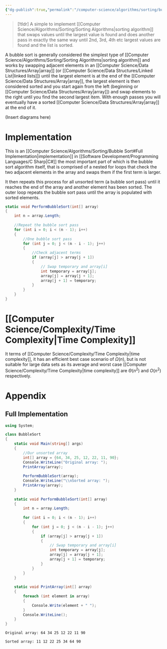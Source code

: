 ```yaml
---
{"dg-publish":true,"permalink":"/computer-science/algorithms/sorting/bubble-sort/","tags":["nooblet","beginner","unfinished"],"noteIcon":"1"}
---
```


> [!tldr]
> A simple to implement [[Computer Science/Algorithms/Sorting/Sorting Algorithms\|sorting algorithm]] that swaps values until the largest value is found and does another pass in exactly the same way until 2nd, 3rd, 4th etc largest values are found and the list is sorted.

A bubble sort is generally considered the simplest type of [[Computer Science/Algorithms/Sorting/Sorting Algorithms\|sorting algorithm]] and works by swapping adjacent elements in an [[Computer Science/Data Structures/Array\|array]] (or [[Computer Science/Data Structures/Linked List\|linked lists]]) until the largest element is at the end of the [[Computer Science/Data Structures/Array\|array]], the largest element is then considered sorted and you start again from the left (beginning or [[Computer Science/Data Structures/Array\|array]]) and swap elements to the right until you find the second largest item. With enough passes you will eventually have a sorted [[Computer Science/Data Structures/Array\|array]] at the end of it.

(Insert diagrams here)
# Implementation

This is an [[Computer Science/Algorithms/Sorting/Bubble Sort#Full Implementation\|implementation]] in [[Software Development/Programming Languages/C Sharp\|C#]] the most important part of which is the bubble sort algorithm itself, that is comprised of a nested for loops that check the two adjacent elements in the array and swaps them if the first term is larger. 

It then repeats this process for all unsorted term (a bubble sort pass) until it reaches the end of the array and another element has been sorted. The outer loop repeats the bubble sort pass until the array is populated with sorted elements.

```csharp
static void PerformBubbleSort(int[] array)
{
	int n = array.Length;
	
	//Repeat the bubble sort pass
	for (int i = 0; i < (n - 1); i++)
	{
		//One bubble sort pass
		for (int j = 0; j < (n - i - 1); j++)
		{
			//Check adjacent terms
			if (array[j] > array[j + 1])
			{
				// Swap temporary and array[i]
				int temporary = array[j];
				array[j] = array[j + 1];
				array[j + 1] = temporary;
			}
		}
	}
}
```

# [[Computer Science/Complexity/Time Complexity\|Time Complexity]]

It terms of [[Computer Science/Complexity/Time Complexity\|time complexity]], it has an efficient best case scenario of $\Omega (n)$, but is not suitable for large data sets as its average and worst case [[Computer Science/Complexity/Time Complexity\|time complexity]] are $\Theta (n^{2})$ and $O(n^{2})$ respectively. 

# Appendix

## Full Implementation

```csharp
using System;

class BubbleSort
{
    static void Main(string[] args)
    {
	    //Our unsorted array
        int[] array = {64, 34, 25, 12, 22, 11, 90};
        Console.WriteLine("Original array: ");
        PrintArray(array);
        
        PerformBubbleSort(array);
        Console.WriteLine("\\nSorted array: ");
        PrintArray(array);
    }
    
	static void PerformBubbleSort(int[] array)
	{
		int n = array.Length;
		
		for (int i = 0; i < (n - 1); i++)
		{
			for (int j = 0; j < (n - i - 1); j++)
			{
				if (array[j] > array[j + 1])
				{
					// Swap temporary and array[i]
					int temporary = array[j];
					array[j] = array[j + 1];
					array[j + 1] = temporary;
				}
			}
		}
	}
	
    static void PrintArray(int[] array)
    {
        foreach (int element in array)
        {
            Console.Write(element + " ");
        }
        Console.WriteLine();
    }
}

```
```output
Original array: 64 34 25 12 22 11 90

Sorted array: 11 12 22 25 34 64 90
```
